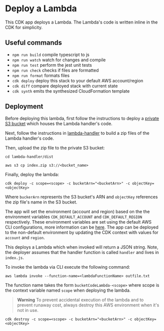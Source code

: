 # Deploy a Lambda

This CDK app deploys a Lambda. The Lambda's code is written inline in the CDK for simplicity.

## Useful commands

- `npm run build` compile typescript to js
- `npm run watch` watch for changes and compile
- `npm run test` perform the jest unit tests
- `npm run check` checks if files are formatted
- `npm run format` formats files
- `cdk deploy` deploy this stack to your default AWS account/region
- `cdk diff` compare deployed stack with current state
- `cdk synth` emits the synthesized CloudFormation template

## Deployment

Before deploying this lambda, first follow the instructions to deploy a [private S3 bucket](../deploy-s3-private-bucket/README.md) which houses the Lambda handler's code.

Next, follow the instructions in [lambda-handler](../lambda-handler/README.md) to build a zip files of the Lambda handler's code.

Then, upload the zip file to the private S3 bucket: 

`cd lambda-handler/dist`

`aws s3 cp index.zip s3://<bucket_name>`

Finally, deploy the lambda:

`cdk deploy -c scope=<scope> -c bucketArn="<bucketArn>" -c objectKey=<objectKey>`

Where `buckerArn` represents the S3 bucket's ARN and `objectKey` references the zip file's name in the S3 bucket.

The app will set the environment (account and region) based on the the environment variables `CDK_DEFAULT_ACCOUNT` and `CDK_DEFAULT_REGION` respectively. These environment variables are set using the default AWS CLI configurations, more information can be [here](https://docs.aws.amazon.com/cdk/v2/guide/environments.html). The app can be deployed to the non-default environment by updating the CDK context with values for `account` and `region`.

This deploys a Lambda which when invoked will return a JSON string. Note, the deployer assumes that the handler function is called `handler` and lives in `index.js`.

To invoke the lambda via CLI execute the following command:

`aws lambda invoke --function-name=<lambdaFunctionName> outfile.txt`

The function name takes the form `bucketCodeLambda-<scope>` where scope is the context variable named `scope` when deploying the lambda.

> **Warning** To prevent accidental execution of the lambda and to prevent runaway cost, always destroy this AWS environment when it's not in use.

`cdk destroy -c scope=<scope> -c bucketArn="<bucketArn>" -c objectKey=<objectKey>`
